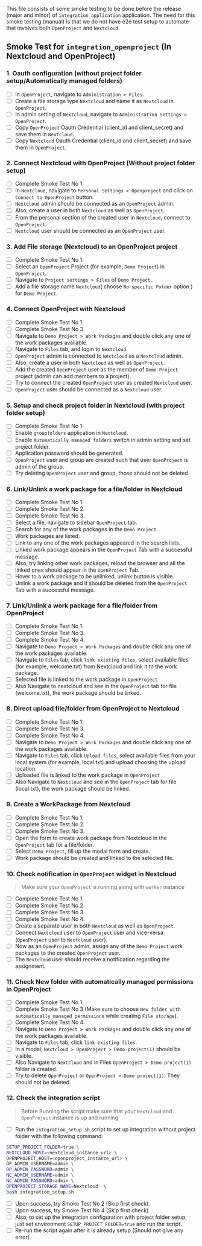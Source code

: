 <!--
  - SPDX-FileCopyrightText: 2024 Jankari Tech Pvt. Ltd.
  - SPDX-License-Identifier: AGPL-3.0-or-later
-->
This file consists of some smoke testing to be done before the release (major and minor) of `integration_application` application.
The need for this smoke testing (manual) is that we do not have e2e test setup to automate that involves both `OpenProject` and `Nextcloud`.

## Smoke Test for `integration_openproject` (In Nextcloud and OpenProject)
### 1. Oauth configuration (without project folder setup/Automatically managed folders)
- [ ] In `OpenProject`, navigate to `Administration > Files`.
- [ ] Create a file storage type `Nextcloud` and name it as `Nextcloud` in `OpenProject`.
- [ ] In admin setting of `Nextcloud`, navigate to `Administration Settings > OpenProject`.
- [ ] Copy `OpenProject` Oauth Credential (client_id and client_secret) and save them in `Nextcloud`.
- [ ] Copy `Nextcloud` Oauth Credential (client_id and client_secret) and save them in `OpenProject`.

### 2. Connect Nextcloud with OpenProject (Without project folder setup)
- [ ] Complete Smoke Test No 1.
- [ ] In `Nextcloud`, navigate to `Personal Settings > Openproject` and click on `Connect to OpenProject` button.
- [ ] `Nextcloud` admin should be connected as an `OpenProject` admin.
- [ ] Also, create a user in both `Nextcloud` as well as `OpenProject`.
- [ ] From the personal section of the created user in `Nextcloud`, connect to `OpenProject`.
- [ ] `Nextcloud` user should be connected as an `OpenProject` user.

### 3. Add File storage (Nextcloud) to an OpenProject project
- [ ] Complete Smoke Test No 1.
- [ ] Select an `OpenProject` Project (for example, `Demo Project`) in `OpenProject`.
- [ ] Navigate to `Project settings > Files` of `Demo Project`.
- [ ] Add a file storage name `Nextcloud`( choose `No specific Folder` option ) for `Demo Project`.

### 4. Connect OpenProject with Nextcloud
- [ ] Complete Smoke Test No 1.
- [ ] Complete Smoke Test No 3.
- [ ] Navigate to `Demo Project > Work Packages` and double click any one of the work packages available.
- [ ] Navigate to `Files` tab, and login to `Nextcloud`.
- [ ] `OpenProject` admin is connected to `Nextcloud` as a `Nextcloud` admin.
- [ ] Also, create a user in both `Nextcloud` as well as `OpenProject`.
- [ ] Add the created `OpenProject` user as the member of `Demo Project` project (admin can add members to a project).
- [ ] Try to connect the created `OpenProject` user as created `Nextcloud` user.
- [ ] `OpenProject` user should be connected as a `Nextcloud` user.

### 5. Setup and check project folder in Nextcloud (with project folder setup)
- [ ] Complete Smoke Test No 1.
- [ ] Enable `groupfolders` application in `Nextcloud`.
- [ ] Enable `Automatically managed folders` switch in admin setting and set project folder.
- [ ] Application password should be generated.
- [ ] `OpenProject` user and group are created such that user `OpenProject` is admin of the group.
- [ ] Try deleting `OpenProject` user and group, those should not be deleted.

### 6. Link/Unlink a work package for a file/folder in Nextcloud
- [ ] Complete Smoke Test No 1.
- [ ] Complete Smoke Test No 2.
- [ ] Complete Smoke Test No 3.
- [ ] Select a file, navigate to sidebar `OpenProject` tab.
- [ ] Search for any of the work packages in the `Demo Project`.
- [ ] Work packages are listed.
- [ ] Link to any one of the work packages appeared in the search lists.
- [ ] Linked work package appears in the `OpenProject` Tab with a successful message.
- [ ] Also, try linking other work packages, reload the browser and all the linked ones should appear in the `OpenProject` Tab.
- [ ] Hover to a work package to be unlinked, unlink button is visible.
- [ ] Unlink a work package and it should be deleted from the `OpenProject` Tab with a successful message.

### 7. Link/Unlink a work package for a file/folder from OpenProject
- [ ] Complete Smoke Test No 1.
- [ ] Complete Smoke Test No 3.
- [ ] Complete Smoke Test No 4.
- [ ] Navigate to `Demo Project > Work Packages` and double click any one of the work packages available.
- [ ] Navigate to `Files` tab, click `link existing files`, select available files (for example, welcome.txt) from Nextcloud and link it to the work package.
- [ ] Selected file is linked to the work package in `OpenProject`
- [ ] Also Navigate to nextcloud and see in the `OpenProject` tab for file (welcome.txt), the work package should be linked.

### 8. Direct upload file/folder from OpenProject to Nextcloud
- [ ] Complete Smoke Test No 1.
- [ ] Complete Smoke Test No 3.
- [ ] Complete Smoke Test No 4.
- [ ] Navigate to `Demo Project > Work Packages` and double click any one of the work packages available.
- [ ] Navigate to `Files` tab, click `Upload files`, select available files from your local system (for example, local.txt) and upload choosing the upload location.
- [ ] Uploaded file is linked to the work package in `OpenProject`
- [ ] Also Navigate to `Nextcloud` and see in the `OpenProject` tab for file (local.txt), the work package should be linked.

### 9. Create a WorkPackage from Nextcloud
- [ ] Complete Smoke Test No 1.
- [ ] Complete Smoke Test No 2.
- [ ] Complete Smoke Test No 3.
- [ ] Open the form to create work package from Nextcloud in the `OpenProject` tab for a file/folder.
- [ ] Select `Demo Project`, fill up the modal form and create.
- [ ] Work package should be created and linked to the selected file.

### 10. Check notification in `OpenProject` widget in Nextcloud
> Make sure your `OpenProject` is running along with `worker` instance
- [ ] Complete Smoke Test No 1.
- [ ] Complete Smoke Test No 2.
- [ ] Complete Smoke Test No 3.
- [ ] Complete Smoke Test No 4.
- [ ] Create a separate user in both `Nextcloud` as well as `OpenProject`.
- [ ] Connect `Nextcloud` user to `OpenProject` user and vice-versa (`OpenProject` user to `Nextcloud` user).
- [ ] Now as an `OpenProject` admin, assign any of the `Demo Project` work packages to the created `OpenProject` user.
- [ ] The `Nextcloud` user should receive a notification regarding the assignment.

### 11. Check New folder with automatically managed permissions in OpenProject
- [ ] Complete Smoke Test No 1.
- [ ] Complete Smoke Test No 3 (Make sure to choose `New folder with automatically managed permissions` while creating `File storage`).
- [ ] Complete Smoke Test No 4.
- [ ] Navigate to `Demo Project > Work Packages` and double click any one of the work packages available.
- [ ] Navigate to `Files` tab, click `link existing files`.
- [ ] In a modal, `Nextcloud > OpenProject > Demo project(1)` should be visible.
- [ ] Also Navigate to `Nextcloud` and in Files `OpenProject > Demo project(1)` folder is created.
- [ ] Try to delete `OpenProject` or `OpenProject > Demo project(1)`. They should not be deleted.

### 12. Check the integration script

> Before Running the script make sure that your `Nextcloud` and `OpenProject` instance is up and running

- [ ] Run the `integration_setup.sh` script to set up integration without project folder with the following command:
```bash
SETUP_PROJECT_FOLDER=true \
NEXTCLOUD_HOST=<nextcloud_instance_url> \
OPENPROJECT_HOST=<openproject_instance_url> \
OP_ADMIN_USERNAME=admin \
OP_ADMIN_PASSWORD=admin \                                                                                                             
NC_ADMIN_USERNAME=admin \                                                                                     
NC_ADMIN_PASSWORD=admin \                                                             
OPENPROJECT_STORAGE_NAME=Nextcloud  \                         
bash integration_setup.sh
```
- [ ] Upon success, try Smoke Test No 2 (Skip first check).
- [ ] Upon success, try Smoke Test No 4 (Skip first check).
- [ ] Also, to set up the integration configuration with project folder setup, just set environment `SETUP_PROJECT_FOLDER=true` and run the script.
- [ ] Re-run the script again after it is already setup (Should not give any error).
